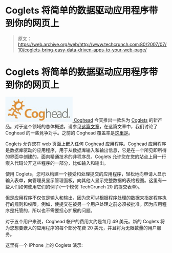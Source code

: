 # Coglets 将简单的数据驱动应用程序带到你的网页上

> 原文：<https://web.archive.org/web/http://www.techcrunch.com:80/2007/07/10/coglets-bring-easy-data-driven-apps-to-your-web-page/>

# Coglets 将简单的数据驱动应用程序带到你的网页上

[![cogheadlogo.jpg](img/daca107b97fce768f5b5652d6c5f5abd.png) ](https://web.archive.org/web/20220516081315/http://coghead.com/) [Coghead](https://web.archive.org/web/20220516081315/http://www.crunchbase.com/company/coghead) 今天推出一款名为 [Coglets](https://web.archive.org/web/20220516081315/http://www.coghead.com/coglets) 的新产品。对于这个领域的总体概述，请参见[这篇文章](https://web.archive.org/web/20220516081315/http://www.beta.techcrunch.com/2007/06/19/new-site-jumps-into-the-application-creation-space)，在这篇文章中，我们讨论了 Coghead 的一些竞争对手。之前的 Coghead 覆盖率是[这里是](https://web.archive.org/web/20220516081315/http://www.beta.techcrunch.com/tag/coghead)。

Coglets 允许您在 web 页面上嵌入任何 Coghead 应用程序。Coghead 应用程序是数据库驱动的应用程序，用于从数据库输入和输出信息，它是在一个所见即所得的界面中创建的，面向精通技术的非程序员。Coglets 允许您在您的站点上用一行嵌入代码公开这些程序的一部分，比如输入和输出。

使用 Coglets，您可以构建一个接受和处理提交的应用程序，轻松地向申请人显示输入表单，向管理员显示管理面板，向其他人显示完整数据的表格视图。这里有一些人们如何使用它们的例子(一个模仿 TechCrunch 20 的提交表单)。

但是应用程序不仅仅是输入和输出，因为您可以根据程序处理的数据来指定程序执行的规则和权限。例如，使提交在被另一个用户处理之前必须被批准。因为应用程序是托管的，所以也不需要担心扩展的问题。

对于五个用户来说，Coghead 帐户的费用大约是每月 49 美元。新的 Coglets 将为您想要嵌入的应用程序的每个部分花费 20 美元，并且将为无限数量的用户服务。

这里有一个 iPhone 上的 Coglets 演示:
